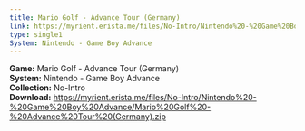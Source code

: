 ```yaml
---
title: Mario Golf - Advance Tour (Germany)
link: https://myrient.erista.me/files/No-Intro/Nintendo%20-%20Game%20Boy%20Advance/Mario%20Golf%20-%20Advance%20Tour%20(Germany).zip
type: single1
System: Nintendo - Game Boy Advance
---
```

<b>Game:</b> Mario Golf - Advance Tour (Germany)<br>
<b>System:</b> Nintendo - Game Boy Advance<br>
<b>Collection:</b> No-Intro<br>
<b>Download:</b> https://myrient.erista.me/files/No-Intro/Nintendo%20-%20Game%20Boy%20Advance/Mario%20Golf%20-%20Advance%20Tour%20(Germany).zip